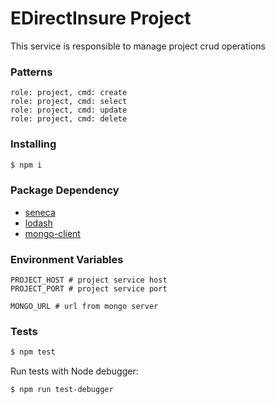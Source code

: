 # EDirectInsure Project

This service is responsible to manage project crud operations

### Patterns

```
role: project, cmd: create
role: project, cmd: select
role: project, cmd: update
role: project, cmd: delete
```

### Installing

```bash
$ npm i
```

### Package Dependency

- [seneca](https://github.com/senecajs/seneca)
- [lodash](https://github.com/lodash/lodash)
- [mongo-client](https://github.com/amorimdev/edirectinsure-mongo-client)

### Environment Variables

```
PROJECT_HOST # project service host
PROJECT_PORT # project service port

MONGO_URL # url from mongo server
```

### Tests


```sh
$ npm test
```

Run tests with Node debugger:

```bash
$ npm run test-debugger
```
